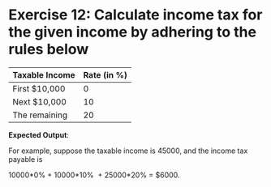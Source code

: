 # Exercise 12: Calculate income tax for the given income by adhering to the rules below

| Taxable Income | Rate (in %) |
| --- | --- |
| First $10,000 | 0 |
| Next $10,000 | 10 |
| The remaining | 20 |

**Expected Output**:

For example, suppose the taxable income is 45000, and the income tax payable is

10000\*0% + 10000\*10%  + 25000\*20% = $6000.
